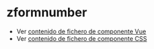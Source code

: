 # zformnumber

 - Ver [contenido de fichero de componente Vue](./zformnumber.vue)
 - Ver [contenido de fichero de componente CSS](./zformnumber.css)
